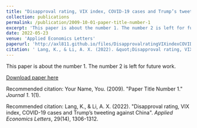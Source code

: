 ```yaml
---
title: "Disapproval rating, VIX index, COVID-19 cases and Trump’s tweeting against China"
collection: publications
permalink: /publication/2009-10-01-paper-title-number-1
excerpt: 'This paper is about the number 1. The number 2 is left for future work.'
date: 2022-05-23
venue: 'Applied Economics Letters'
paperurl: 'http://axl811.github.io/files/DisapprovalratingVIXindexCOVID-19casesandTrumpstweetingagainstChina.pdf'
citation: ' Lang, K., & Li, A. X. (2022). &quot;Disapproval rating, VIX index, COVID-19 cases and Trump’s tweeting against China&quot; <i>Applied Economics Letters</i>. 29(14), 1306-1312.'
---
```

This paper is about the number 1. The number 2 is left for future work.

[Download paper here](http://academicpages.github.io/files/DisapprovalratingVIXindexCOVID-19casesandTrumpstweetingagainstChina.pdf)

Recommended citation: Your Name, You. (2009). "Paper Title Number 1." <i>Journal 1</i>. 1(1).

Recommended citation: Lang, K., & Li, A. X. (2022). "Disapproval rating, VIX index, COVID-19 cases and Trump’s tweeting against China". <i>Applied Economics Letters</i>, 29(14), 1306-1312.
